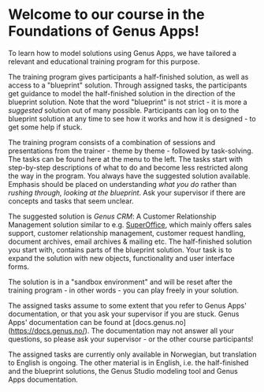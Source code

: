 # Welcome to our course in the Foundations of Genus Apps!

To learn how to model solutions using Genus Apps, we have tailored a relevant and educational training program for this purpose.

The training program gives participants a half-finished solution, as well as access to a "blueprint" solution. Through assigned tasks, the participants get guidance to model the half-finished solution in the direction of the blueprint solution. Note that the word "blueprint" is not strict - it is more a _suggested_ solution out of many possible. Participants can log on to the blueprint solution at any time to see how it works and how it is designed - to get some help if stuck.

The training program consists of a combination of sessions and presentations from the trainer - theme by theme - followed by task-solving. The tasks can be found here at the menu to the left. The tasks start with step-by-step descriptions of what to do and become less restricted along the way in the program. You always have the suggested solution available. Emphasis should be placed on understanding _what you do_ rather than _rushing through, looking at the blueprint_. Ask your supervisor if there are concepts and tasks that seem unclear.

The suggested solution is _Genus CRM_: A Customer Relationship Management solution similar to e.g. [SuperOffice](https://www.superoffice.com/), which mainly offers sales support, customer relationship management, customer request handling, document archives, email archives & mailing etc.
The half-finished solution you start with, contains parts of the blueprint solution. Your task is to expand the solution with new objects, functionality and user interface forms.

The solution is in a "sandbox environment" and will be reset after the training program - in other words - you can play freely in your solution.

The assigned tasks assume to some extent that you refer to Genus Apps' documentation, or that you ask your supervisor if you are stuck. Genus Apps' documentation can be found at [docs.genus.no] (https://docs.genus.no/). The documentation may not answer all your questions, so please ask your supervisor - or the other course participants!

The assigned tasks are currently only available in Norwegian, but translation to English is ongoing. The other material is in English, i.e. the half-finished and the blueprint solutions, the Genus Studio modeling tool and Genus Apps documentation.
